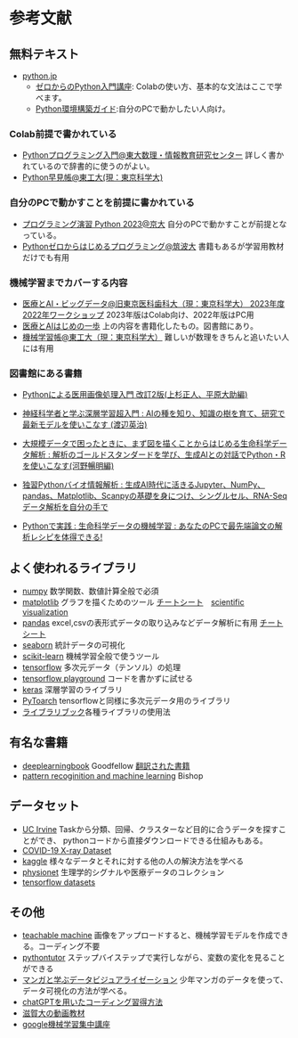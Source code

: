 # 参考文献

## 無料テキスト

* [python.jp](https://www.python.jp/index.html)
  * [ゼロからのPython入門講座](https://www.python.jp/train/index.html): Colabの使い方、基本的な文法はここで学べます。
  * [Python環境構築ガイド](https://www.python.jp/install/install.html):自分のPCで動かしたい人向け。

### Colab前提で書かれている

* [Pythonプログラミング入門@東大数理・情報教育研究センター](https://utokyo-ipp.github.io/) 詳しく書かれているので辞書的に使うのがよい。
* [Python早見帳@東工大(現：東京科学大)](https://chokkan.github.io/python/index.html)

### 自分のPCで動かすことを前提に書かれている

* [プログラミング演習 Python 2023@京大](https://repository.kulib.kyoto-u.ac.jp/dspace/handle/2433/285599) 自分のPCで動かすことが前提となっている。
* [Pythonゼロからはじめるプログラミング@筑波大](https://mitani.cs.tsukuba.ac.jp/book_support/python/)
書籍もあるが学習用教材だけでも有用

### 機械学習までカバーする内容

* [医療とAI・ビッグデータ@旧東京医科歯科大（現：東京科学大） 2023年度](https://www.tmd.ac.jp/labs/education/ds/)
[2022年ワークショップ](https://github.com/TMDU-AI/workshop2022)
2023年版はColab向け、2022年版はPC用
* [医療とAIはじめの一歩](https://www.yodosha.co.jp/yodobook/book/9784758124188/) 上の内容を書籍化したもの。図書館にあり。
* [機械学習帳@東工大（現：東京科学大）](https://chokkan.github.io/mlnote/index.html) 難しいが数理をきちんと追いたい人には有用

### 図書館にある書籍

* [Pythonによる医用画像処理入門 改訂2版(上杉正人、平原大助編)](https://v3opac2.kyorin-u.ac.jp/webopac/BB10229791)
  
* [神経科学者と学ぶ深層学習超入門 : AIの種を知り、知識の樹を育て、研究で最新モデルを使いこなす
(渡辺英治)](https://v3opac2.kyorin-u.ac.jp/webopac/BB10229769)

* [大規模データで困ったときに、まず図を描くことからはじめる生命科学データ解析 : 解析のゴールドスタンダードを学び、生成AIとの対話でPython・Rを使いこなす(河野暢明編)](https://v3opac2.kyorin-u.ac.jp/webopac/BB10228909)

* [独習Pythonバイオ情報解析 : 生成AI時代に活きるJupyter、NumPy、pandas、Matplotlib、Scanpyの基礎を身につけ、シングルセル、RNA-Seqデータ解析を自分の手で](https://v3opac2.kyorin-u.ac.jp/webopac/BB10226184)

* [Pythonで実践 : 生命科学データの機械学習 : あなたのPCで最先端論文の解析レシピを体得できる!](https://v3opac2.kyorin-u.ac.jp/webopac/BB10211510)

## よく使われるライブラリ

* [numpy](https://numpy.org/ja/) 数学関数、数値計算全般で必須
* [matplotlib](https://matplotlib.org/) グラフを描くためのツール [チートシート](https://github.com/matplotlib/cheatsheets?tab=readme-ov-file)　[scientific visualization](https://github.com/rougier/scientific-visualization-book)
* [pandas](https://pandas.pydata.org/) excel,csvの表形式データの取り込みなどデータ解析に有用 [チートシート](https://github.com/pandas-dev/pandas/blob/main/doc/cheatsheet/Pandas_Cheat_Sheet.pdf)
* [seaborn](https://seaborn.pydata.org/) 統計データの可視化
* [scikit-learn](https://scikit-learn.org/stable/index.html) 機械学習全般で使うツール
* [tensorflow](https://www.tensorflow.org/?hl=ja) 多次元データ（テンソル）の処理
* [tensorflow playground](https://playground.tensorflow.org/) コードを書かずに試せる
* [keras](https://keras.io/) 深層学習のライブラリ
* [PyToarch](https://pytorch.org/) tensorflowと同様に多次元データ用のライブラリ
* [ライブラリブック](http://k-techlabo.org/www_python/python_modules.pdf)各種ライブラリの使用法

## 有名な書籍

* [deeplearningbook](https://www.deeplearningbook.org/) Goodfellow
[翻訳された書籍](https://www.amazon.co.jp/dp/B07GQV1X76)
* [pattern recoginition and machine learning](https://www.microsoft.com/en-us/research/uploads/prod/2006/01/Bishop-Pattern-Recognition-and-Machine-Learning-2006.pdf) Bishop

## データセット

* [UC Irvine](https://archive.ics.uci.edu/) Taskから分類、回帰、クラスターなど目的に合うデータを探すことができ、
pythonコードから直接ダウンロードできる仕組みもある。
* [COVID-19 X-ray Dataset](https://github.com/agchung/Actualmed-COVID-chestxray-dataset)
* [kaggle](https://www.kaggle.com/) 様々なデータとそれに対する他の人の解決方法を学べる
* [physionet](https://physionet.org/about/database/) 生理学的シグナルや医療データのコレクション
* [tensorflow datasets](https://www.tensorflow.org/datasets?hl=ja)

## その他

* [teachable machine](https://teachablemachine.withgoogle.com/) 画像をアップロードすると、機械学習モデルを作成できる。コーディング不要
* [pythontutor](https://pythontutor.com/python-compiler.html#mode=edit) ステップバイステップで実行しながら、変数の変化を見ることができる
* [マンガと学ぶデータビジュアライゼーション](https://kakeami.github.io/viz-madb/index.html) 少年マンガのデータを使って、データ可視化の方法が学べる。
* [chatGPTを用いたコーディング習得方法](https://speakerdeck.com/keio_smilab/keio-univ-intro-to-ml-02-coding)
* [滋賀大の動画教材](https://www.youtube.com/@%E6%95%B0%E7%90%86%E3%83%87%E3%83%BC%E3%82%BF%E3%82%B5%E3%82%A4%E3%82%A8%E3%83%B3%E3%82%B9%E6%95%99%E8%82%B2%E5%BC%B7%E5%8C%96/videos)
* [google機械学習集中講座](https://developers.google.com/machine-learning/crash-course?hl=ja)
